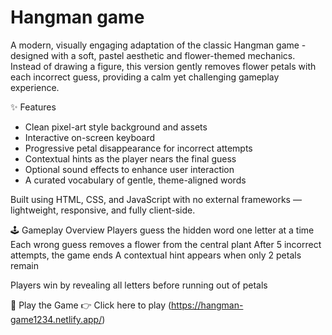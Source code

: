 # Hangman game
A modern, visually engaging adaptation of the classic Hangman game - designed with a soft, pastel aesthetic and flower-themed mechanics. Instead of drawing a figure, this version gently removes flower petals with each incorrect guess, providing a calm yet challenging gameplay experience.

✨ Features
- Clean pixel-art style background and assets
- Interactive on-screen keyboard
- Progressive petal disappearance for incorrect attempts
- Contextual hints as the player nears the final guess
- Optional sound effects to enhance user interaction
- A curated vocabulary of gentle, theme-aligned words

Built using HTML, CSS, and JavaScript with no external frameworks — lightweight, responsive, and fully client-side.

🕹️ Gameplay Overview
Players guess the hidden word one letter at a time
Each wrong guess removes a flower from the central plant
After 5 incorrect attempts, the game ends
A contextual hint appears when only 2 petals remain

Players win by revealing all letters before running out of petals

🔗 Play the Game
👉 Click here to play
(https://hangman-game1234.netlify.app/)

